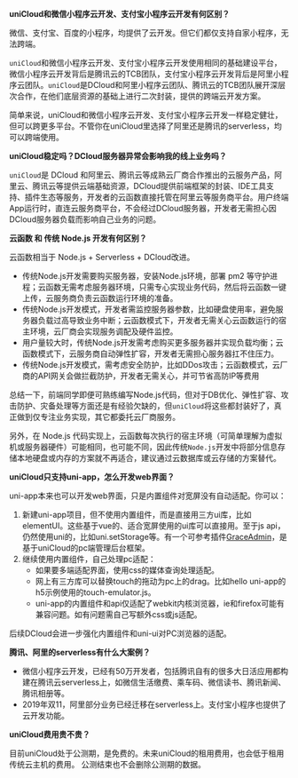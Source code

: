 **uniCloud和微信小程序云开发、支付宝小程序云开发有何区别？**

微信、支付宝、百度的小程序，均提供了云开发。但它们都仅支持自家小程序，无法跨端。

`uniCloud`和微信小程序云开发、支付宝小程序云开发使用相同的基础建设平台，微信小程序云开发背后是腾讯云的TCB团队，支付宝小程序云开发背后是阿里小程序云团队。`uniCloud`是DCloud和阿里小程序云团队、腾讯云的TCB团队展开深层次合作，在他们底层资源的基础上进行二次封装，提供的跨端云开发方案。

简单来说，uniCloud和微信小程序云开发、支付宝小程序云开发一样稳定健壮，但可以跨更多平台。不管你在uniCloud里选择了阿里还是腾讯的serverless，均可以跨端使用。

**uniCloud稳定吗？DCloud服务器异常会影响我的线上业务吗？**

`uniCloud`是 DCloud 和阿里云、腾讯云等成熟云厂商合作推出的云服务产品，阿里云、腾讯云等提供云端基础资源，DCloud提供前端框架的封装、IDE工具支持、插件生态等服务，开发者的云函数直接托管在阿里云等服务商平台。用户终端App运行时，直连云服务商平台，不会经过DCloud服务器，开发者无需担心因DCloud服务器负载而影响自己业务的问题。

**云函数 和 传统 Node.js 开发有何区别？**

云函数相当于 Node.js + Serverless + DCloud改进。
- 传统Node.js开发需要购买服务器，安装Node.js环境，部署 pm2 等守护进程；云函数无需考虑服务器环境，只需专心实现业务代码，然后将云函数一键上传，云服务商负责云函数运行环境的准备。
- 传统Node.js开发模式，开发者需监控服务器参数，比如硬盘使用率，避免服务器负载过高导致业务中断；云函数模式下，开发者无需关心云函数运行的宿主环境，云厂商会实现服务调配及硬件监控。
- 用户量较大时，传统Node.js开发需考虑购买更多服务器并实现负载均衡；云函数模式下，云服务商自动弹性扩容，开发者无需担心服务器扛不住压力。
- 传统Node.js开发模式，需考虑安全防护，比如DDos攻击；云函数模式，云厂商的API网关会做拦截防护，开发者无需关心，并可节省高防IP等费用

总结一下，前端同学即便可熟练编写Node.js代码，但对于DB优化、弹性扩容、攻击防护、灾备处理等方面还是有经验欠缺的，但`uniCloud`将这些都封装好了，真正做到仅专注业务实现，其它都委托云厂商服务。

另外，在 Node.js 代码实现上，云函数每次执行的宿主环境（可简单理解为虚拟机或服务器硬件）可能相同，也可能不同，因此传统`Node.js`开发中将部分信息存储本地硬盘或内存的方案就不再适合，建议通过云数据库或云存储的方案替代。

**uniCloud只支持uni-app，怎么开发web界面？**

uni-app本来也可以开发web界面，只是内置组件对宽屏没有自动适配。你可以：
1. 新建uni-app项目，但不使用内置组件，而是直接用三方ui库，比如elementUI。这些基于vue的、适合宽屏使用的ui库可以直接用。至于js api，仍然使用uni的，比如uni.setStorage等。有一个可参考插件[GraceAdmin](https://ext.dcloud.net.cn/plugin?id=1347)，是基于uniCloud的pc端管理后台框架。
2. 继续使用内置组件，自己处理pc适配：
    - 如果要多端适配界面，使用css的媒体查询处理适配。
    - 网上有三方库可以替换touch的拖动为pc上的drag。比如hello uni-app的h5示例使用的touch-emulator.js。
    - uni-app的内置组件和api仅适配了webkit内核浏览器，ie和firefox可能有兼容问题。如有问题需自己写额外css或js适配。

后续DCloud会进一步强化内置组件和uni-ui对PC浏览器的适配。

**腾讯、阿里的serverless有什么大案例？**

- 微信小程序云开发，已经有50万开发者，包括腾讯自有的很多大日活应用都构建在腾讯云serverless上，如微信生活缴费、乘车码、微信读书、腾讯新闻、腾讯相册等。
- 2019年双11，阿里部分业务已经迁移在serverless上。支付宝小程序也提供了云开发功能。

**uniCloud费用贵不贵？**

目前uniCloud处于公测期，是免费的。未来uniCloud的租用费用，也会低于租用传统云主机的费用。
公测结束也不会删除公测期的数据。
